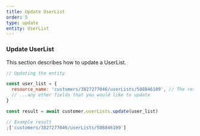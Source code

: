 ```yaml
---
title: Update UserList
order: 5
type: update
entity: UserList
---
```


### Update UserList

This section describes how to update a UserList.

```javascript
// Updating the entity

const user_list = {
  resource_name: 'customers/3827277046/userLists/508846109', // The resource_name is required
  // ...any other fields that you would like to update
}

const result = await customer.userLists.update(user_list)
```

```javascript
// Example result
;['customers/3827277046/userLists/508846109']
```
